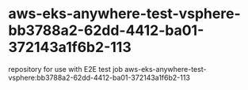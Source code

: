 # aws-eks-anywhere-test-vsphere-bb3788a2-62dd-4412-ba01-372143a1f6b2-113
repository for use with E2E test job aws-eks-anywhere-test-vsphere:bb3788a2-62dd-4412-ba01-372143a1f6b2-113
